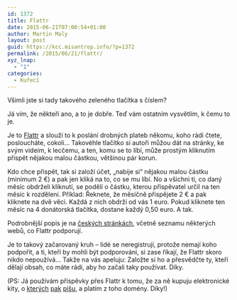 ```yaml
---
id: 1372
title: Flattr
date: 2015-06-21T07:00:54+01:00
author: Martin Maly
layout: post
guid: https://kcc.misantrop.info/?p=1372
permalink: /2015/06/21/flattr/
xyz_lnap:
  - "1"
categories:
  - Kuřecí
---
```

Všimli jste si tady takového zeleného tlačítka s číslem?

Já vím, že někteří ano, a to je dobře. Teď vám ostatním vysvětlím, k čemu to je.

Je to [Flattr](https://www.flattr.com) a slouží to k poslání drobných plateb někomu, koho rádi čtete, posloucháte, cokoli&#8230; Takovéhle tlačítko si autoři můžou dát na stránky, ke svým videím, k lecčemu, a ten, komu se to líbí, může prostým kliknutím přispět nějakou malou částkou, většinou pár korun.

Kdo chce přispět, tak si založí účet, &#8222;nabije si&#8220; nějakou malou částku (minimum 2 €) a pak jen kliká na to, co se mu líbí. No a všichni ti, co daný měsíc obdrželi kliknutí, se podělí o částku, kterou přispěvatel určil na ten měsíc k rozdělení. Příklad: Řeknete, že měsíčně přispějete 2 € a pak kliknete na dvě věci. Každá z nich obdrží od vás 1 euro. Pokud kliknete ten měsíc na 4 donátorská tlačítka, dostane každý 0,50 euro. A tak.

Podrobnější popis je na [českých stránkách](https://www.flattr.cz/), včetně seznamu některých webů, co Flattr podporují.

Je to takový začarovaný kruh &#8211; lidé se neregistrují, protože nemají koho podpořit, a ti, kteří by mohli být podporováni, si zase říkají, že Flattr skoro nikdo nepoužívá&#8230; Takže na vás apeluju: Založte si ho a přesvědčte ty, kteří dělají obsah, co máte rádi, aby ho začali taky používat. Díky.

(PS: Já používám příspěvky přes Flattr k tomu, že za ně kupuju elektronické kity, o [kterých](https://fpga.cz) [pak](https://vhdl.cz) [píšu](https://retrocip.cz), a platím z toho domény. Díky!)